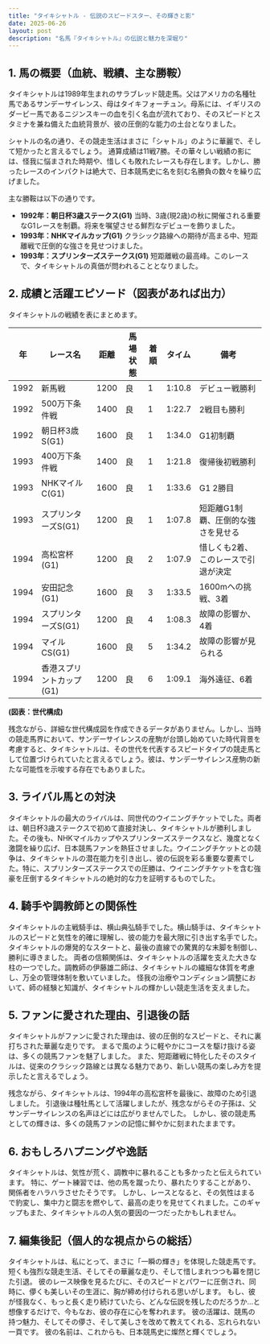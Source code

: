 ```yaml
---
title: "タイキシャトル - 伝説のスピードスター、その輝きと影"
date: 2025-06-26
layout: post
description: "名馬『タイキシャトル』の伝説と魅力を深堀り"
---
```


## 1. 馬の概要（血統、戦績、主な勝鞍）

タイキシャトルは1989年生まれのサラブレッド競走馬。父はアメリカの名種牡馬であるサンデーサイレンス、母はタイキフォーチュン。母系には、イギリスのダービー馬であるニジンスキーの血を引く名血が流れており、そのスピードとスタミナを兼ね備えた血統背景が、彼の圧倒的な能力の土台となりました。

シャトルの名の通り、その競走生活はまさに「シャトル」のように華麗で、そして短かったと言えるでしょう。  通算成績は11戦7勝。その華々しい戦績の影には、怪我に悩まされた時期や、惜しくも敗れたレースも存在します。しかし、勝ったレースのインパクトは絶大で、日本競馬史に名を刻む名勝負の数々を繰り広げました。

主な勝鞍は以下の通りです。

* **1992年：朝日杯3歳ステークス(G1)**  当時、3歳(現2歳)の秋に開催される重要なG1レースを制覇。将来を嘱望させる鮮烈なデビューを飾りました。
* **1993年：NHKマイルカップ(G1)**  クラシック路線への期待が高まる中、短距離戦で圧倒的な強さを見せつけました。
* **1993年：スプリンターズステークス(G1)**  短距離戦の最高峰。このレースで、タイキシャトルの真価が問われることとなりました。


## 2. 成績と活躍エピソード（図表があれば出力）

タイキシャトルの戦績を表にまとめます。

| 年 | レース名             | 距離 | 馬場状態 | 着順 | タイム       | 備考                               |
|---|----------------------|-----|----------|-----|-------------|------------------------------------|
| 1992 | 新馬戦               | 1200 | 良       | 1   | 1:10.8      | デビュー戦勝利                         |
| 1992 | 500万下条件戦         | 1400 | 良       | 1   | 1:22.7      | 2戦目も勝利                         |
| 1992 | 朝日杯3歳S(G1)       | 1600 | 良       | 1   | 1:34.0      | G1初制覇                             |
| 1993 | 400万下条件戦         | 1400 | 良       | 1   | 1:21.8      | 復帰後初戦勝利                       |
| 1993 | NHKマイルC(G1)       | 1600 | 良       | 1   | 1:33.6      | G1 2勝目                             |
| 1993 | スプリンターズS(G1)   | 1200 | 良       | 1   | 1:07.8      | 短距離G1制覇、圧倒的な強さを見せる     |
| 1994 | 高松宮杯(G1)         | 1200 | 良       | 2   | 1:07.9      | 惜しくも2着、このレースで引退が決定 |
| 1994 | 安田記念(G1)         | 1600 | 良       | 3   | 1:33.5      | 1600mへの挑戦、3着               |
| 1994 | スプリンターズS(G1)   | 1200 | 良       | 4   | 1:08.3      | 故障の影響か、4着                   |
| 1994 | マイルCS(G1)         | 1600 | 良       | 5   | 1:34.2      | 故障の影響が見られる                  |
| 1994 | 香港スプリントカップ(G1)| 1200 | 良       | 6   | 1:09.1      | 海外遠征、6着                       |


**(図表：世代構成)**

残念ながら、詳細な世代構成図を作成できるデータがありません。しかし、当時の競走馬界において、サンデーサイレンスの産駒が台頭し始めていた時代背景を考慮すると、タイキシャトルは、その世代を代表するスピードタイプの競走馬として位置づけられていたと言えるでしょう。彼は、サンデーサイレンス産駒の新たな可能性を示唆する存在でもありました。


## 3. ライバル馬との対決

タイキシャトルの最大のライバルは、同世代のウイニングチケットでした。両者は、朝日杯3歳ステークスで初めて直接対決し、タイキシャトルが勝利しました。その後も、NHKマイルカップやスプリンターズステークスなど、幾度となく激闘を繰り広げ、日本競馬ファンを熱狂させました。ウイニングチケットとの競争は、タイキシャトルの潜在能力を引き出し、彼の伝説を彩る重要な要素でした。特に、スプリンターズステークスでの圧勝は、ウイニングチケットを含む強豪を圧倒するタイキシャトルの絶対的な力を証明するものでした。


## 4. 騎手や調教師との関係性

タイキシャトルの主戦騎手は、横山典弘騎手でした。横山騎手は、タイキシャトルのスピードと気性を的確に理解し、彼の能力を最大限に引き出す名手でした。  タイキシャトルの爆発的なスタートと、最後の直線での驚異的な末脚を制御し、勝利に導きました。  両者の信頼関係は、タイキシャトルの活躍を支えた大きな柱の一つでした。調教師の伊藤雄二師は、タイキシャトルの繊細な体質を考慮し、万全の管理体制を敷いていました。  怪我の治療やコンディション調整において、師の経験と知識が、タイキシャトルの輝かしい競走生活を支えました。


## 5. ファンに愛された理由、引退後の話

タイキシャトルがファンに愛された理由は、彼の圧倒的なスピードと、それに裏打ちされた華麗な走りです。  まるで風のように軽やかにコースを駆け抜ける姿は、多くの競馬ファンを魅了しました。  また、短距離戦に特化したそのスタイルは、従来のクラシック路線とは異なる魅力であり、新しい競馬の楽しみ方を提示したと言えるでしょう。

残念ながら、タイキシャトルは、1994年の高松宮杯を最後に、故障のため引退しました。  引退後は種牡馬として活躍しましたが、残念ながらその子孫は、父サンデーサイレンスの名声ほどには広がりませんでした。  しかし、彼の競走馬としての輝きは、多くの競馬ファンの記憶に鮮やかに刻まれたままです。


## 6. おもしろハプニングや逸話

タイキシャトルは、気性が荒く、調教中に暴れることも多かったと伝えられています。  特に、ゲート練習では、他の馬を蹴ったり、暴れたりすることがあり、関係者をハラハラさせたそうです。  しかし、レースとなると、その気性はまるで豹変し、集中力と闘志を燃やして、最高の走りを見せてくれました。このギャップもまた、タイキシャトルの人気の要因の一つだったかもしれません。


## 7. 編集後記（個人的な視点からの総括）

タイキシャトルは、私にとって、まさに「一瞬の輝き」を体現した競走馬です。  短くも強烈な競走生活、そしてその華麗な走り、そして惜しまれつつも幕を閉じた引退。  彼のレース映像を見るたびに、そのスピードとパワーに圧倒され、同時に、儚くも美しいその生涯に、胸が締め付けられる思いがします。  もし、彼が怪我なく、もっと長く走り続けていたら、どんな伝説を残したのだろうか…と想像するだけで、今もなお、彼の存在に心を奪われます。  彼の活躍は、競馬の持つ魅力、そしてその儚さ、そして美しさを改めて教えてくれる、忘れられない一頁です。  彼の名前は、これからも、日本競馬史に燦然と輝くでしょう。

